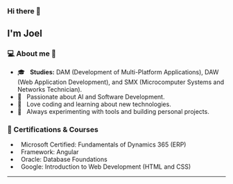 ### Hi there 👋<h2> I'm Joel</h2>

<h3> 💻 About me 👾 </h3>

- 🎓 &nbsp; **Studies:** DAM (Development of Multi-Platform Applications), DAW (Web Application Development), and SMX (Microcomputer Systems and Networks Technician).
- 🌱 &nbsp; Passionate about AI and Software Development.
- 💜 &nbsp; Love coding and learning about new technologies.
- 🔧 &nbsp; Always experimenting with tools and building personal projects.

<h3> 📜 Certifications & Courses </h3>

- &nbsp; Microsoft Certified: Fundamentals of Dynamics 365 (ERP)
- &nbsp; Framework: Angular
- &nbsp; Oracle: Database Foundations
- &nbsp; Google: Introduction to Web Development (HTML and CSS)

<hr>


